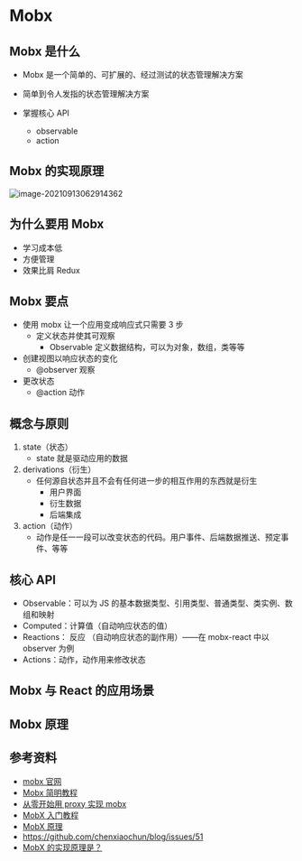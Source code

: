# Mobx

## Mobx 是什么

-   Mobx 是一个简单的、可扩展的、经过测试的状态管理解决方案

-   简单到令人发指的状态管理解决方案

-   掌握核心 API
    -   observable
    -   action

## Mobx 的实现原理

![image-20210913062914362](https://i.loli.net/2021/09/13/dtewNqa1rEUylR2.png)

## 为什么要用 Mobx

-   学习成本低
-   方便管理
-   效果比肩 Redux

## Mobx 要点

-   使用 mobx 让一个应用变成响应式只需要 3 步
    -   定义状态并使其可观察
        -   Observable 定义数据结构，可以为对象，数组，类等等
-   创建视图以响应状态的变化
    -   @observer 观察
-   更改状态
    -   @action 动作

## 概念与原则

1. state（状态）
    - state 就是驱动应用的数据
2. derivations（衍生）
    - 任何源自状态并且不会有任何进一步的相互作用的东西就是衍生
        - 用户界面
        - 衍生数据
        - 后端集成
3. action（动作）
    - 动作是任一一段可以改变状态的代码。用户事件、后端数据推送、预定事件、等等

## 核心 API

-   Observable：可以为 JS 的基本数据类型、引用类型、普通类型、类实例、数组和映射
-   Computed：计算值（自动响应状态的值）
-   Reactions： 反应 （自动响应状态的副作用）——在 mobx-react 中以 observer 为例
-   Actions：动作，动作用来修改状态

## Mobx 与 React 的应用场景

## Mobx 原理

## 参考资料

-   [mobx 官网](https://zh.mobx.js.org/the-gist-of-mobx.html)
-   [Mobx 简明教程](https://mp.weixin.qq.com/s?__biz=MjM5MTA1MjAxMQ==&mid=2651234690&idx=2&sn=2aa41bd2804a25aa5a9052ff940a5757&chksm=bd4978068a3ef1100c0be3f27edb7c5c9353eb011610a576930b17e010685620b4d16ecbfb6a&mpshare=1&scene=1&srcid=&sharer_sharetime=1574207008025&sharer_shareid=778ad5bf3b27e0078eb105d7277263f6#rd)
-   [从零开始用 proxy 实现 mobx](https://github.com/ascoders/blog/issues/19)
-   [MobX 入门教程](https://github.com/sorrycc/blog/issues/2)
-   [MobX 原理](https://github.com/sorrycc/blog/issues/3)
-   https://github.com/chenxiaochun/blog/issues/51
-   [MobX 的实现原理是？](https://mp.weixin.qq.com/s/zWp-qSVeOjzHKiOYLi2s0g)

